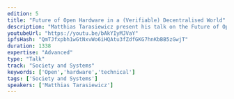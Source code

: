```yaml
---
edition: 5
title: "Future of Open Hardware in a (Verifiable) Decentralised World"
description: "Matthias Tarasiewicz present his talk on the Future of Open Hardware in a (Verifiable) Decentralised World."
youtubeUrl: "https://youtu.be/bAkYIyMJVaY"
ipfsHash: "QmTJfxpbh1wGtNxvWo6iHQAtu3fZdfGKG7hnKbBB5zGwjT"
duration: 1338
expertise: "Advanced"
type: "Talk"
track: "Society and Systems"
keywords: ['Open','hardware','technical']
tags: ['Society and Systems']
speakers: ['Matthias Tarasiewicz']
---
```

